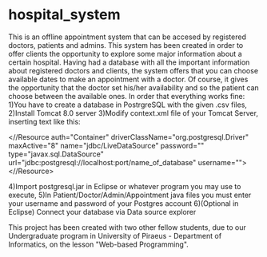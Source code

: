 # hospital_system
This is an offline appointment system that can be accesed by registered doctors, patients and admins. 
This system has been created in order to offer clients the opportunity to explore some major information about a certain hospital.
Having had a database with all the important information about registered doctors and clients, the system offers that you can choose
available dates to make an appointment with a doctor. Of course, it gives the opportunity that the doctor set his/her availability and so
the patient can choose between the available ones.
In order that everything works fine:
1)You have to create a database in PostrgreSQL with the given .csv files,
2)Install Tomcat 8.0 server
3)Modify context.xml file of your Tomcat Server, inserting text like this:

<//Resource auth="Container" driverClassName="org.postgresql.Driver" maxActive="8" 
name="jdbc/LiveDataSource" password="" type="javax.sql.DataSource"
url="jdbc:postgresql://localhost:port/name_of_database" username="">
<//Resource>

4)Import postgresql.jar in Eclipse or whatever program you may use to execute,
5)In Patient/Doctor/Admin/Appointment java files you must enter your username and password of your Postgres account
6)(Optional in Eclipse) Connect your database via Data source explorer 

This project has been created with two other fellow students, due to our Undergraduate program in University of Piraeus - Department of 
Informatics, on the lesson "Web-based Programming".

